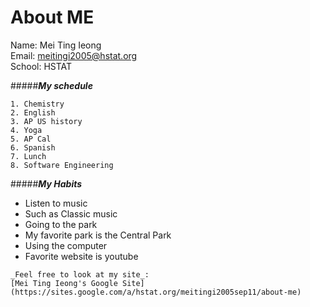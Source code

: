 # **About ME**  
Name: Mei Ting Ieong  
Email: meitingi2005@hstat.org  
School: HSTAT  

#####_**My schedule**_  
```
1. Chemistry  
2. English  
3. AP US history  
4. Yoga  
5. AP Cal  
6. Spanish  
7. Lunch  
8. Software Engineering  

```
#####_**My Habits**_  
* Listen to music  
 * Such as Classic music  
* Going to the park  
 * My favorite park is the Central Park  
* Using the computer  
 * Favorite website is youtube  
 
 ```
 _Feel free to look at my site_:  
 [Mei Ting Ieong's Google Site](https://sites.google.com/a/hstat.org/meitingi2005sep11/about-me)
 